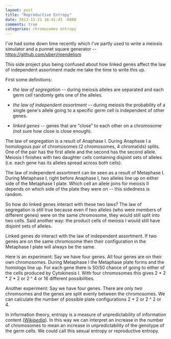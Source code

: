 ```yaml
---
layout: post
title: "Reproductive Entropy"
date: 2013-12-21 16:41:43 -0800
comments: true
categories: chromosomes entropy
---
```


I've had some down time recently which I've partly used to write a meiosis simulator and a punnet
square generator -- https://github.com/uberj/mendelism 

This side project plus being confused about how linked genes affect the law of independent
assortment made me take the time to write this up.

First some definitions:

-   *the law of segregation* -- during meiosis alleles are separated and each germ cell randomly gets
    one of the alleles.

-   *the law of independent assortment* -- during meiosis the probability of a single gene's allele
    going to a specific germ cell is independent of other genes.

-   *linked genes* -- genes that are "close" to each other on a chromosome (not sure how close is close
    enough).

The law of segregation is a result of Anaphase I. During Anaphase I a homologous pair of chromosomes (2 chromosomes, 4 chromatids) splits. One of the pair  has the first allele and the second has the second allele. Meiosis I finishes with two daughter cells containing disjoint sets of alleles (i.e. each gene   has its alleles spread across both cells).

The law of independent assortment can be seen as a result of Metaphase I.  During Metaphase I, right before Anaphase I, two alleles line up on either side of the Metaphase I plate. Which cell an allele joins for meiosis II depends on which side of the plate they were on -- this sidedness is random.

So how do linked genes interact with these two laws? The law of segregation is still true because even if two alleles (who were members of different genes) were on the same chromosome, they would still split into two cells. Said another way: the product cells of meiosis I would still have disjoint sets of alleles.

Linked genes do interact with the law of independent assortment. If two genes are on the same chromosome then their configuration in the Metaphase I plate will always be the same.

Here is an experiment: Say we have four genes. All four genes are on their own chromosomes. During Metaphase I the Metaphase plate forms and the homologs   line up. For each gene there is 50/50 chance of going to either of the cells produced by Cytokinesis I. With four chromosomes this gives 2 * 2 * 2 * 2 or 2 ^ 4 or 16 different possibilities.

Another experiment: Say we have four genes. There are only _two_ chromsomes and the genes are split evenly between the chromosomes. We can calculate the number of possible plate configurations 2 * 2 or 2 ^ 2 or 4.

In information theory, entropy is a measure of unpredictability of information content (<cite>[Wikipedia][0]</cite>).
In this way we can interpret an increase in the number of chromosomes to mean an increase in unpredictability of the genotype of the germ cells. We could call this sexual entropy or reproductive entropy.

[0]:http://en.wikipedia.org/wiki/Entropy_%28information_theory%29

